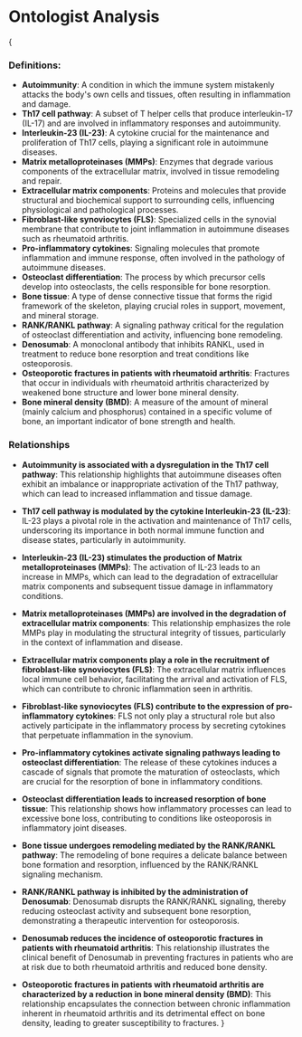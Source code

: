 # Ontologist Analysis

{
### Definitions:
- **Autoimmunity**: A condition in which the immune system mistakenly attacks the body's own cells and tissues, often resulting in inflammation and damage.
- **Th17 cell pathway**: A subset of T helper cells that produce interleukin-17 (IL-17) and are involved in inflammatory responses and autoimmunity.
- **Interleukin-23 (IL-23)**: A cytokine crucial for the maintenance and proliferation of Th17 cells, playing a significant role in autoimmune diseases.
- **Matrix metalloproteinases (MMPs)**: Enzymes that degrade various components of the extracellular matrix, involved in tissue remodeling and repair.
- **Extracellular matrix components**: Proteins and molecules that provide structural and biochemical support to surrounding cells, influencing physiological and pathological processes.
- **Fibroblast-like synoviocytes (FLS)**: Specialized cells in the synovial membrane that contribute to joint inflammation in autoimmune diseases such as rheumatoid arthritis.
- **Pro-inflammatory cytokines**: Signaling molecules that promote inflammation and immune response, often involved in the pathology of autoimmune diseases.
- **Osteoclast differentiation**: The process by which precursor cells develop into osteoclasts, the cells responsible for bone resorption.
- **Bone tissue**: A type of dense connective tissue that forms the rigid framework of the skeleton, playing crucial roles in support, movement, and mineral storage.
- **RANK/RANKL pathway**: A signaling pathway critical for the regulation of osteoclast differentiation and activity, influencing bone remodeling.
- **Denosumab**: A monoclonal antibody that inhibits RANKL, used in treatment to reduce bone resorption and treat conditions like osteoporosis.
- **Osteoporotic fractures in patients with rheumatoid arthritis**: Fractures that occur in individuals with rheumatoid arthritis characterized by weakened bone structure and lower bone mineral density.
- **Bone mineral density (BMD)**: A measure of the amount of mineral (mainly calcium and phosphorus) contained in a specific volume of bone, an important indicator of bone strength and health.

### Relationships
- **Autoimmunity is associated with a dysregulation in the Th17 cell pathway**: This relationship highlights that autoimmune diseases often exhibit an imbalance or inappropriate activation of the Th17 pathway, which can lead to increased inflammation and tissue damage.
  
- **Th17 cell pathway is modulated by the cytokine Interleukin-23 (IL-23)**: IL-23 plays a pivotal role in the activation and maintenance of Th17 cells, underscoring its importance in both normal immune function and disease states, particularly in autoimmunity.
  
- **Interleukin-23 (IL-23) stimulates the production of Matrix metalloproteinases (MMPs)**: The activation of IL-23 leads to an increase in MMPs, which can lead to the degradation of extracellular matrix components and subsequent tissue damage in inflammatory conditions.
  
- **Matrix metalloproteinases (MMPs) are involved in the degradation of extracellular matrix components**: This relationship emphasizes the role MMPs play in modulating the structural integrity of tissues, particularly in the context of inflammation and disease.
  
- **Extracellular matrix components play a role in the recruitment of fibroblast-like synoviocytes (FLS)**: The extracellular matrix influences local immune cell behavior, facilitating the arrival and activation of FLS, which can contribute to chronic inflammation seen in arthritis.
  
- **Fibroblast-like synoviocytes (FLS) contribute to the expression of pro-inflammatory cytokines**: FLS not only play a structural role but also actively participate in the inflammatory process by secreting cytokines that perpetuate inflammation in the synovium.
  
- **Pro-inflammatory cytokines activate signaling pathways leading to osteoclast differentiation**: The release of these cytokines induces a cascade of signals that promote the maturation of osteoclasts, which are crucial for the resorption of bone in inflammatory conditions.
  
- **Osteoclast differentiation leads to increased resorption of bone tissue**: This relationship shows how inflammatory processes can lead to excessive bone loss, contributing to conditions like osteoporosis in inflammatory joint diseases.
  
- **Bone tissue undergoes remodeling mediated by the RANK/RANKL pathway**: The remodeling of bone requires a delicate balance between bone formation and resorption, influenced by the RANK/RANKL signaling mechanism.
  
- **RANK/RANKL pathway is inhibited by the administration of Denosumab**: Denosumab disrupts the RANK/RANKL signaling, thereby reducing osteoclast activity and subsequent bone resorption, demonstrating a therapeutic intervention for osteoporosis.
  
- **Denosumab reduces the incidence of osteoporotic fractures in patients with rheumatoid arthritis**: This relationship illustrates the clinical benefit of Denosumab in preventing fractures in patients who are at risk due to both rheumatoid arthritis and reduced bone density.
  
- **Osteoporotic fractures in patients with rheumatoid arthritis are characterized by a reduction in bone mineral density (BMD)**: This relationship encapsulates the connection between chronic inflammation inherent in rheumatoid arthritis and its detrimental effect on bone density, leading to greater susceptibility to fractures.
}